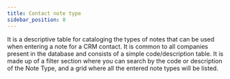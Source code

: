 ```yaml
---
title: Contact note type
sidebar_position: 8
---
```


It is a descriptive table for cataloging the types of notes that can be used when entering a note for a CRM contact. It is common to all companies present in the database and consists of a simple code/description table. It is made up of a filter section where you can search by the code or description of the Note Type, and a grid where all the entered note types will be listed.